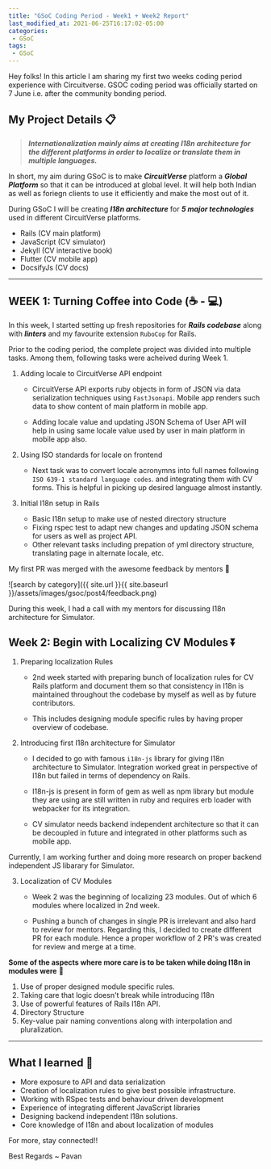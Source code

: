 ```yaml
---
title: "GSoC Coding Period - Week1 + Week2 Report"
last_modified_at: 2021-06-25T16:17:02-05:00
categories:
 - GSoC
tags:
 - GSoC
---
```


Hey folks! In this article I am sharing my first two weeks coding period experience with Circuitverse. GSOC coding period was officially started on 7 June i.e. after the community bonding period.

## My Project Details 📋 

> **_Internationalization mainly aims at creating I18n architecture for the different platforms in order to localize or translate them in multiple languages._**

In short, my aim during GSoC is to make ***CircuitVerse*** platform a ***Global Platform*** so that it can be introduced at global level. It will help both Indian as well as foriegn clients to use it efficiently and make the most out of it.

During GSoC I will be creating ***I18n architecture*** for ***5 major technologies*** used in different CircuitVerse platforms. 
* Rails (CV main platform) 
* JavaScript (CV simulator)
* Jekyll (CV interactive book) 
* Flutter (CV mobile app)
* DocsifyJs (CV docs)

---------------------------------------------------------------------------------------------------------------

## WEEK 1: Turning Coffee into Code (☕ - 💻)

In this week, I started setting up fresh repositories for ***Rails codebase*** along with ***linters*** and my favourite extension ```RuboCop``` for Rails.

Prior to the coding period, the complete project was divided into multiple tasks. Among them, following tasks were acheived during Week 1. 

1. Adding locale to CircuitVerse API endpoint 

      * CircuitVerse API exports ruby objects in form of JSON via data serialization techniques using ```FastJsonapi```. Mobile app renders such data to show content of main platform in mobile app.

      * Adding locale value and updating JSON Schema of User API will help in using same locale value used by user in main platform in mobile app also.

2. Using ISO standards for locale on frontend

      * Next task was to convert locale acronymns into full names following ```ISO 639-1 standard language codes```. and integrating them with CV forms. This is helpful in picking up desired language almost instantly.

3. Initial I18n setup in Rails

      *  Basic I18n setup to make use of nested directory structure
      *  Fixing rspec test to adapt new changes and updating JSON schema for users as well as project API.
      *  Other relevant tasks including prepation of yml directory structure, translating page in alternate locale, etc.

My first PR was merged with the awesome feedback by mentors 🤩 

![search by category]({{ site.url }}{{ site.baseurl }}/assets/images/gsoc/post4/feedback.png)


During this week, I had a call with my mentors for discussing I18n architecture for Simulator.

## Week 2: Begin with Localizing CV Modules ⏬

1. Preparing localization Rules

      * 2nd week started with preparing bunch of localization rules for CV Rails platform and document them so that consistency in I18n is maintained throughout the codebase by myself as well as by future contributors.

      * This includes designing module specific rules by having proper overview of codebase.

2. Introducing first I18n architecture for Simulator

    * I decided to go with famous ```i18n-js``` library for giving I18n architecture to Simulator. Integration worked great in perspective of I18n but failed in terms of dependency on Rails.

    * I18n-js is present in form of gem as well as npm library but module they are using are still written in ruby and requires erb loader with webpacker for its integration.

    * CV simulator needs backend independent architecture so that it can be decoupled in future and integrated in other platforms such as mobile app.

Currently, I am working further and doing more research on proper backend independent JS libarary for Simulator.

3. Localization of CV Modules

    * Week 2 was the beginning of localizing 23 modules. Out of which 6 modules where localized in 2nd week.

    * Pushing a bunch of changes in single PR is irrelevant and also hard to review for mentors. Regarding this, I decided to create different PR for each module. Hence a proper workflow of 2 PR's was created for review and merge at a time.


**Some of the aspects where more care is to be taken while doing I18n in modules were**  🔷
    
  1. Use of proper designed module specific rules.
  2. Taking care that logic doesn't break while introducing I18n
  3. Use of powerful features of Rails I18n API.
  4. Directory Structure
  5. Key-value pair naming conventions along with interpolation and pluralization.

------------------------------------------------------------------------------------------------------------------------

## What I learned 🎯

* More exposure to API and data serialization
* Creation of localization rules to give best possible infrastructure.
* Working with RSpec tests and behaviour driven development
* Experience of integrating different JavaScript libraries
* Designing backend independent I18n solutions.
* Core knowledge of I18n and about localization of modules

For more, stay connected!!

Best Regards ~ Pavan
